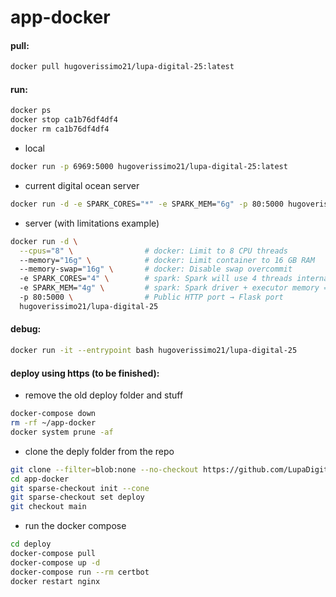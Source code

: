 # app-docker

#### pull:

```bash
docker pull hugoverissimo21/lupa-digital-25:latest
```

#### run:

```bash
docker ps
docker stop ca1b76df4df4
docker rm ca1b76df4df4
```

- local
```bash
docker run -p 6969:5000 hugoverissimo21/lupa-digital-25:latest
```

- current digital ocean server
```bash
docker run -d -e SPARK_CORES="*" -e SPARK_MEM="6g" -p 80:5000 hugoverissimo21/lupa-digital-25:latest
```

- server (with limitations example)
```bash
docker run -d \
  --cpus="8" \                # docker: Limit to 8 CPU threads
  --memory="16g" \            # docker: Limit container to 16 GB RAM
  --memory-swap="16g" \       # docker: Disable swap overcommit
  -e SPARK_CORES="4" \        # spark: Spark will use 4 threads internally
  -e SPARK_MEM="4g" \         # spark: Spark driver + executor memory = 4 GB
  -p 80:5000 \                # Public HTTP port → Flask port
  hugoverissimo21/lupa-digital-25
```

#### debug:

```bash
docker run -it --entrypoint bash hugoverissimo21/lupa-digital-25
```

#### deploy using https (to be finished):

- remove the old deploy folder and stuff
```bash
docker-compose down
rm -rf ~/app-docker
docker system prune -af
```

- clone the deply folder from the repo
```bash
git clone --filter=blob:none --no-checkout https://github.com/LupaDigital25/app-docker.git
cd app-docker
git sparse-checkout init --cone
git sparse-checkout set deploy
git checkout main
```

- run the docker compose
```bash
cd deploy
docker-compose pull
docker-compose up -d
docker-compose run --rm certbot
docker restart nginx
```
